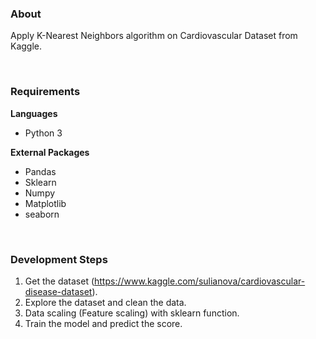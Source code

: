 ### About
Apply K-Nearest Neighbors algorithm on Cardiovascular Dataset from Kaggle.

<br>

### Requirements
**Languages**
* Python 3

**External Packages**
* Pandas
* Sklearn
* Numpy
* Matplotlib
* seaborn
<br>

### Development Steps
1) Get the dataset (https://www.kaggle.com/sulianova/cardiovascular-disease-dataset).
2) Explore the dataset and clean the data.
3) Data scaling (Feature scaling) with sklearn function.
4) Train the model and predict the score.
